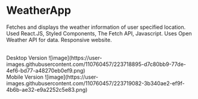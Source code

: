 # WeatherApp
Fetches and displays the weather information of user specified location.
Used React.JS, Styled Components, The Fetch API, Javascript. 
Uses Open Weather API for data.
Responsive website.

<br/>
Desktop Version
![image](https://user-images.githubusercontent.com/110760457/223718895-d7c80bb9-77de-4ef6-bd77-a48270eb0ef9.png)
<br/>
Mobile Version
![image](https://user-images.githubusercontent.com/110760457/223719082-3b340ae2-ef9f-4b6b-ae32-e9a2252c5e83.png)
